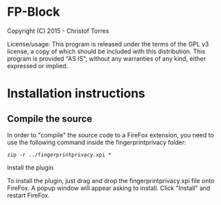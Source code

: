# FP-Block

Copyright (C) 2015 - Christof Torres

License/usage:
This program is released under the terms of the GPL v3 license, a copy of which should be included with this distribution.
This program is provided "AS IS", without any warranties of any kind, either expressed or implied.

Installation instructions
=========================

Compile the source
------------------

In order to "compile" the source code to a FireFox extension, you need to
use the following command inside the fingerprintprivacy folder:

	zip -r ../fingerprintprivacy.xpi *

Install the plugin

To install the plugin, just drag and drop the fingerprintprivacy.xpi
file onto FireFox. A popup window will appear asking to install. Click
"Install" and restart FireFox.
